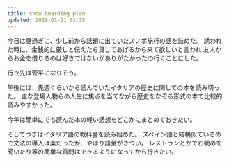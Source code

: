 ```yaml
---
title: snow boarding plan
updated: 2019-01-21 01:35
---
```

今日は昼過ぎに、少し前から話題に出ていたスノボ旅行の話を詰めた。
誘われた時に、金銭的に厳しと伝えたら貸してあげるから来て欲しいと言われ
友人からお金を借りるのは好きではないがありがたかったの行くことにした。

行き先は菅平になりそう。

午後には、先週くらいから読んでいたイタリアの歴史に関しての本を読み切った。
主な登場人物らの人生に焦点を当てながら歴史をなぞる形式の本で比較的読みやすかった。

今年は簡単にでも読んだ本の軽い感想をどこかにまとめておきたい。

そしてつぎはイタリア語の教科書を読み始めた。
スペイン語と結構似ているので文法の導入は楽だったが、やはり語彙がきつい。
レストランとかでお勧めを聞いたり等の簡単な質問はできるようになってから行きたい。
